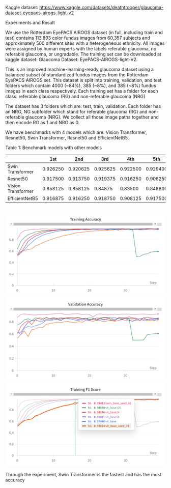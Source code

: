 Kaggle dataset: https://www.kaggle.com/datasets/deathtrooper/glaucoma-dataset-eyepacs-airogs-light-v2


Experiments and Result

We use the Rotterdam EyePACS AIROGS dataset (in full, including train and test) contains 113,893 color fundus images from 60,357 subjects and approximately 500 different sites with a heterogeneous ethnicity. All images were assigned by human experts with the labels referable glaucoma, no referable glaucoma, or ungradable. The training set can be downloaded at kaggle dataset: Glaucoma Dataset: EyePACS-AIROGS-light-V2.

This is an improved machine-learning-ready glaucoma dataset using a balanced subset of standardized fundus images from the Rotterdam EyePACS AIROGS set. This dataset is split into training, validation, and test folders which contain 4000 (~84%), 385 (~8%), and 385 (~8%) fundus images in each class respectively. Each training set has a folder for each class: referable glaucoma (RG) and non-referable glaucoma (NRG)

The dataset has 3 folders which are: test, train, validation. Each folder has an NRG, NG subfolder which stand for referable glaucoma (RG) and non-referable glaucoma (NRG). 
We collect all those image paths together and then encode RG as 1 and NRG as 0.

We have benchmarks with 4 models which are: Vision Transformer, Resnet50, Swin Transformer, Resnet50 and EfficientNetB5.

Table 1: Benchmark models with other models

||1st|2nd|3rd|4th|5th|
|---|---|---|---|---|---|
|Swin Transformer|0.926250|0.920625|0.925625|0.922500|0.929400|
|Resnet50|0.917500|0.913750|0.919375|0.916250|0.906250|
|Vision Transformer|0.858125|0.858125|0.84875|0.83500|0.848800|
|EfficientNetB5|0.916875|0.916250|0.918750|0.908125|0.917500|

\
![alt text](<imgs/W&B Chart 9_23_2024, 2_36_03 PM.png>)
![alt text](<imgs/W&B Chart 9_23_2024, 2_36_17 PM.png>)
![alt text](<imgs/W&B Chart 9_23_2024, 2_36_27 PM.png>)

Through the experiment, Swin Transformer is the fastest and has the most accuracy 